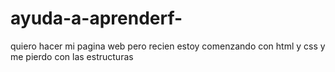 # ayuda-a-aprenderf-
quiero hacer mi pagina web pero recien  estoy comenzando con html y css y me pierdo con las estructuras
